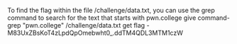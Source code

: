 To find the flag within the file /challenge/data.txt, you can use the grep command to search for the text that starts with pwn.college
give command-  grep "pwn.college" /challenge/data.txt
get flag - M83UxZBsKoT4zLpdQpOmebwht0_.ddTM4QDL3MTM1czW
